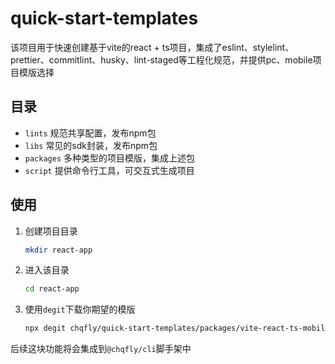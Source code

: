 # quick-start-templates

该项目用于快速创建基于vite的react + ts项目，集成了eslint、stylelint、prettier、commitlint、husky、lint-staged等工程化规范，并提供pc、mobile项目模版选择

## 目录

- `lints` 规范共享配置，发布npm包
- `libs` 常见的sdk封装，发布npm包
- `packages` 多种类型的项目模版，集成上述包
- `script` 提供命令行工具，可交互式生成项目

## 使用

1. 创建项目目录

    ```bash
    mkdir react-app
    ```

2. 进入该目录

    ```bash
    cd react-app
    ```

3. 使用`degit`下载你期望的模版

    ```bash
    npx degit chqfly/quick-start-templates/packages/vite-react-ts-mobile#main
    ```

后续这块功能将会集成到`@chqfly/cli`脚手架中
